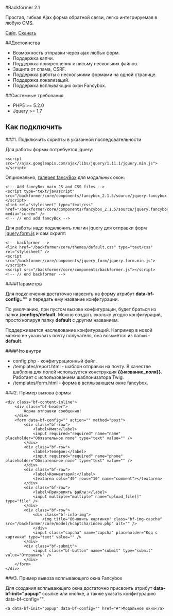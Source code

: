 #Backformer 2.1

Простая, гибкая Ajax форма обратной связи, легко интегрируемая в любую CMS.

[Сайт](http://rugoals.github.io/backformer), [Скачать](https://github.com/Rugoals/backformer/archive/2.1.1.zip)

##Достоинства
* Возможность отправки через ajax любых форм.
* Поддержка капчи.
* Поддержка прикрепления к письму нескольких файлов.
* Защита от спама, CSRF.
* Поддержка работы с несколькими формами на одной странице.
* Поддержка локализаций.
* Поддержка всплывающих окон Fancybox.

##Системные требования
* PHP5 >= 5.2.0
* Jquery >= 1.7

## Как подключить

###1. Подключить скрипты в указанной последовательности

Для работы формы потребуется jquery:

    <script src="//ajax.googleapis.com/ajax/libs/jquery/1.11.1/jquery.min.js"></script>
    
Опционально, [галерея fancyBox](https://github.com/fancyapps/fancyBox) для модальных окон:

    <!-- Add fancyBox main JS and CSS files -->
    <script type="text/javascript" src="/backformer/core/components/fancybox_2.1.5/source/jquery.fancybox.pack.js">
    </script>
    <link rel="stylesheet" type="text/css" href="/backformer/core/components/fancybox_2.1.5/source/jquery.fancybox.css" media="screen" />
    <!-- // end add fancyBox -->

Для работы надо подключить плагин jquery для отправки форм [jquery.form.js](https://github.com/malsup/form) и сам скрипт:

    <!-- backformer -->
    <link href="/backformer/core/themes/default.css" type="text/css" rel="stylesheet" />
    <script src="/backformer/core/components/jquery_form/jquery.form.min.js"></script>
    <script src="/backformer/core/components/backformer.js"></script>
    <!-- // end backformer -->

####Параметры

Для подключения достаточно навесить на форму атрибут **data-bf-config=""** и передать ему название конфигурации.

По умолчанию, при пустом вызове конфигурации, будет браться из папки **/configs/default**. Можно создать сколько угодно конфигураций, просто копируя папку **default** с другим названием.  

Поддерживается наследование конфигураций. Например в новой можно не указывать почту получателя, она возьмётся из папки - **default**.

####Что внутри

* config.php - конфигурационный файл.
* /templates/report.html - шаблон отправки на почту. В качестве шаблона для полей используется конструкция **{{название_поля}}**. Работает с использованием шаблонизатора Twig.
* /templates/form.html - форма в всплывающем окне fancybox.

###2. Пример вызова формы

    <div class="bf-content-inline">
        <div class="bf-header">
            Форма отправки сообщения!
        </div>
        <form data-bf-config="" action="" method="post">
            <div class="bf-row">
                <label>Имя:</label>
                <input required="required" name="name" placeholder="Обязательное поле" type="text" value="" />
            </div>
            <div class="bf-row">
                <label>Телефон:</label>
                <input required="required" name="phone" placeholder="Обязательное поле" type="text" value="" />
            </div>
            <div class="bf-row">
                <label>Комментарий:</label>
                <textarea cols="40" rows="10" name="comment"></textarea>
            </div>
            <div class="bf-row">
                <label>Прикрепить файлы:</label>
                <input multiple="multiple" name="upload_file[]" type="file" />
            </div>
            <div class="bf-row">
                <div class="bf-info-img">
                    <img title="Обновить картинку" class="bf-img-capcha" src="/backformer/core/model/kcaptcha/index.php" alt="" />
                </div>
                <input class="capcha" name="capcha" placeholder="Код с картинки" type="text" value="" />
            </div>
            <div class="bf-submit">
                <input class="bf-button" name="submit" type="submit" value="Отправить" />
            </div>
        </form>
    </div>



###3. Пример вывоза всплывающего окна Fancybox

Для создания всплывающего окна достаточно присвоить атрибут **data-bf-init="popup"** ссылке или кнопке, а также указать конфигурацию data-bf-config="".

	<a data-bf-init="popup" data-bf-config="" href="#">Модальное окно</a>

 
 
